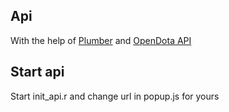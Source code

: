 ## Api 

With the help of [Plumber](https://github.com/trestletech/plumber) and [OpenDota API](https://api.opendota.com/api)

## Start api

Start init_api.r and change url in popup.js for yours